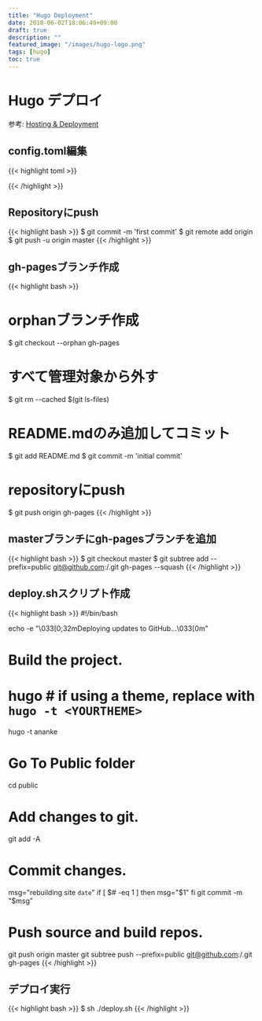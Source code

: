 ```yaml
---
title: "Hugo Deployment"
date: 2018-06-02T18:06:49+09:00
draft: true
description: ""
featured_image: "/images/hugo-logo.png"
tags: [hugo]
toc: true
---
```


# Hugo デプロイ

参考: [Hosting & Deployment](https://gohugo.io/hosting-and-deployment/)


## config.toml編集

{{< highlight toml >}}

{{< /highlight >}}

## Repositoryにpush

{{< highlight bash >}}
$ git commit -m 'first commit'
$ git remote add origin <repository url>
$ git push -u origin master
{{< /highlight >}}

## gh-pagesブランチ作成

{{< highlight bash >}}
# orphanブランチ作成
$ git checkout --orphan gh-pages

# すべて管理対象から外す
$ git rm --cached $(git ls-files)

# README.mdのみ追加してコミット
$ git add README.md
$ git commit -m 'initial commit'

# repositoryにpush
$ git push origin gh-pages
{{< /highlight >}}

## masterブランチにgh-pagesブランチを追加

{{< highlight bash >}}
$ git checkout master
$ git subtree add --prefix=public git@github.com:<user name>/<repo name>.git gh-pages --squash
{{< /highlight >}}

## deploy.shスクリプト作成

{{< highlight bash >}}
#!/bin/bash

echo -e "\033[0;32mDeploying updates to GitHub...\033[0m"

# Build the project.
# hugo # if using a theme, replace with `hugo -t <YOURTHEME>`
hugo -t ananke

# Go To Public folder
cd public
# Add changes to git.
git add -A 

# Commit changes.
msg="rebuilding site `date`"
if [ $# -eq 1 ]
  then msg="$1"
fi
git commit -m "$msg"

# Push source and build repos.
git push origin master
git subtree push --prefix=public git@github.com:<user name>/<repo name>.git gh-pages
{{< /highlight >}}

## デプロイ実行

{{< highlight bash >}}
$ sh ./deploy.sh
{{< /highlight >}}